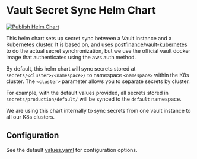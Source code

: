 # Vault Secret Sync Helm Chart

[![Publish Helm Chart](https://github.com/pennlabs/vault-secret-sync/actions/workflows/cdkactions_publish.yaml/badge.svg)](https://github.com/pennlabs/vault-secret-sync/actions/workflows/cdkactions_publish.yaml)

This helm chart sets up secret sync between a Vault instance and a Kubernetes cluster. It is based on, and uses [postfinance/vault-kubernetes](https://github.com/postfinance/vault-kubernetes) to do the actual secret synchronization, but we use the official vault docker image that authenticates using the aws auth method.

By default, this helm chart will sync secrets stored at `secrets/<cluster>/<namespace>/` to namespace `<namespace>` within the K8s cluster. The `<cluster>` parameter allows you to separate secrets by cluster.

For example, with the default values provided, all secrets stored in `secrets/production/default/` will be synced to the `default` namespace.

We are using this chart internally to sync secrets from one vault instance to all our K8s clusters.

## Configuration

See the default [values.yaml](values.yaml) for configuration options.

